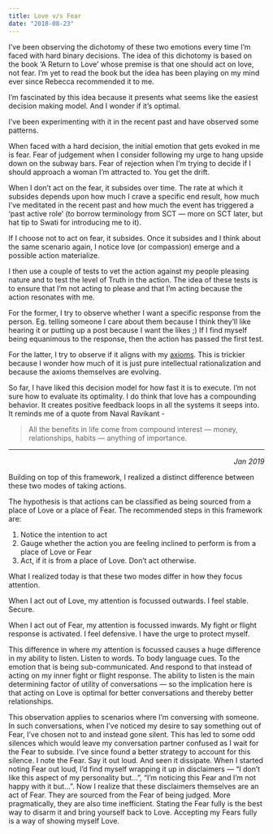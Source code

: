 ```yaml
---
title: Love v/s Fear
date: "2018-08-23"
---
```


I’ve been observing the dichotomy of these two emotions every time I’m faced with hard binary decisions. The idea of this dichotomy is based on the book ‘A Return to Love’ whose premise is that one should act on love, not fear. I’m yet to read the book but the idea has been playing on my mind ever since Rebecca recommended it to me.

I’m fascinated by this idea because it presents what seems like the easiest decision making model. And I wonder if it’s optimal.

I’ve been experimenting with it in the recent past and have observed some patterns.

When faced with a hard decision, the initial emotion that gets evoked in me is fear. Fear of judgement when I consider following my urge to hang upside down on the subway bars. Fear of rejection when I’m trying to decide if I should approach a woman I’m attracted to. You get the drift.

When I don’t act on the fear, it subsides over time. The rate at which it subsides depends upon how much I crave a specific end result, how much I’ve meditated in the recent past and how much the event has triggered a ‘past active role’ (to borrow terminology from SCT — more on SCT later, but hat tip to Swati for introducing me to it).

If I choose not to act on fear, it subsides. Once it subsides and I think about the same scenario again, I notice love (or compassion) emerge and a possible action materialize.

I then use a couple of tests to vet the action against my people pleasing nature and to test the level of Truth in the action. The idea of these tests is to ensure that I’m not acting to please and that I’m acting because the action resonates with me.

For the former, I try to observe whether I want a specific response from the person. Eg. telling someone I care about them because I think they’ll like hearing it or putting up a post because I want the likes ;) If I find myself being equanimous to the response, then the action has passed the first test.

For the latter, I try to observe if it aligns with my [axioms](https://medium.com/@viggiereggae/an-attempt-at-defining-axioms-for-life-12f9cccc3162). This is trickier because I wonder how much of it is just pure intellectual rationalization and because the axioms themselves are evolving.

So far, I have liked this decision model for how fast it is to execute. I’m not sure how to evaluate its optimality. I do think that love has a compounding behavior. It creates positive feedback loops in all the systems it seeps into. It reminds me of a quote from Naval Ravikant -

> All the benefits in life come from compound interest — money, relationships, habits — anything of importance.

---

_<div align="right">Jan 2019</div>_

Building on top of this framework, I realized a distinct difference between these two modes of taking actions.

The hypothesis is that actions can be classified as being sourced from a place of Love or a place of Fear. The recommended steps in this framework are:

1. Notice the intention to act
2. Gauge whether the action you are feeling inclined to perform is from a place of Love or Fear
3. Act, if it is from a place of Love. Don’t act otherwise.

What I realized today is that these two modes differ in how they focus attention.

When I act out of Love, my attention is focussed outwards. I feel stable. Secure.

When I act out of Fear, my attention is focussed inwards. My fight or flight response is activated. I feel defensive. I have the urge to protect myself.

This difference in where my attention is focussed causes a huge difference in my ability to listen. Listen to words. To body language cues. To the emotion that is being sub-communicated. And respond to that instead of acting on my inner fight or flight response. The ability to listen is the main determining factor of utility of conversations — so the implication here is that acting on Love is optimal for better conversations and thereby better relationships.

This observation applies to scenarios where I’m conversing with someone. In such conversations, when I’ve noticed my desire to say something out of Fear, I’ve chosen not to and instead gone silent. This has led to some odd silences which would leave my conversation partner confused as I wait for the Fear to subside. I’ve since found a better strategy to account for this silence. I note the Fear. Say it out loud. And seen it dissipate. When I started noting Fear out loud, I’d find myself wrapping it up in disclaimers — “I don’t like this aspect of my personality but…”, “I’m noticing this Fear and I’m not happy with it but…”. Now I realize that these disclaimers themselves are an act of Fear. They are sourced from the Fear of being judged. More pragmatically, they are also time inefficient. Stating the Fear fully is the best way to disarm it and bring yourself back to Love. Accepting my Fears fully is a way of showing myself Love.
